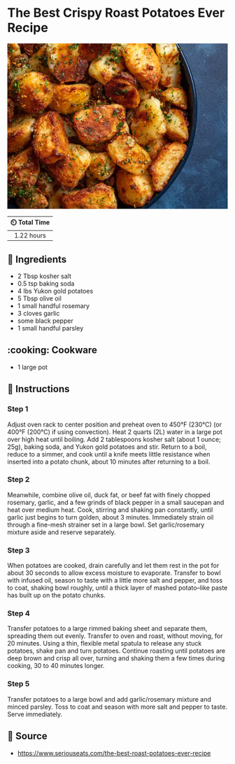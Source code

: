 # The Best Crispy Roast Potatoes Ever Recipe

![The Best Crispy Roast Potatoes Ever Recipe](../assets/images/the-best-crispy-roast-potatoes-ever-recipe.jpg)

| :timer_clock: Total Time |
|:-----------------------: |
| 1.22 hours |

## :salt: Ingredients

- 2 Tbsp kosher salt
- 0.5 tsp baking soda
- 4 lbs Yukon gold potatoes
- 5 Tbsp olive oil
- 1 small handful rosemary
- 3 cloves garlic
- some black pepper
- 1 small handful parsley

## :cooking: Cookware

- 1 large pot

## :pencil: Instructions

### Step 1

Adjust oven rack to center position and preheat oven to 450°F (230°C) (or 400°F (200°C) if using convection). Heat 2
quarts (2L) water in a large pot over high heat until boiling. Add 2 tablespoons kosher salt (about 1 ounce; 25g),
baking soda, and Yukon gold potatoes and stir. Return to a boil, reduce to a simmer, and cook until a knife meets little
resistance when inserted into a potato chunk, about 10 minutes after returning to a boil.

### Step 2

Meanwhile, combine olive oil, duck fat, or beef fat with finely chopped rosemary, garlic, and a few grinds of black
pepper in a small saucepan and heat over medium heat. Cook, stirring and shaking pan constantly, until garlic just
begins to turn golden, about 3 minutes. Immediately strain oil through a fine-mesh strainer set in a large bowl. Set
garlic/rosemary mixture aside and reserve separately.

### Step 3

When potatoes are cooked, drain carefully and let them rest in the pot for about 30 seconds to allow excess moisture to
evaporate. Transfer to bowl with infused oil, season to taste with a little more salt and pepper, and toss to coat,
shaking bowl roughly, until a thick layer of mashed potato–like paste has built up on the potato chunks.

### Step 4

Transfer potatoes to a large rimmed baking sheet and separate them, spreading them out evenly. Transfer to oven and
roast, without moving, for 20 minutes. Using a thin, flexible metal spatula to release any stuck potatoes, shake pan and
turn potatoes. Continue roasting until potatoes are deep brown and crisp all over, turning and shaking them a few times
during cooking, 30 to 40 minutes longer.

### Step 5

Transfer potatoes to a large bowl and add garlic/rosemary mixture and minced parsley. Toss to coat and season with more
salt and pepper to taste. Serve immediately.

## :link: Source

- <https://www.seriouseats.com/the-best-roast-potatoes-ever-recipe>
